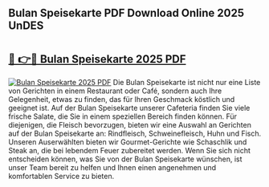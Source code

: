 ## Bulan Speisekarte PDF Download Online 2025 UnDES

# <h2><a href="http://gc8oyu.nevu.top/?p=Bulan+Speisekarte">🔗 👉🔴 Bulan Speisekarte 2025 PDF</a></h2>

[![Bulan Speisekarte 2025 PDF](https://i.imgur.com/dBaPXMq.png)](http://gc8oyu.nevu.top/?p=Bulan+Speisekarte)
Die Bulan Speisekarte ist nicht nur eine Liste von Gerichten in einem Restaurant oder Café, sondern auch Ihre Gelegenheit, etwas zu finden, das für Ihren Geschmack köstlich und geeignet ist. Auf der Bulan Speisekarte unserer Cafeteria finden Sie viele frische Salate, die Sie in einem speziellen Bereich finden können. Für diejenigen, die Fleisch bevorzugen, bieten wir eine Auswahl an Gerichten auf der Bulan Speisekarte an: Rindfleisch, Schweinefleisch, Huhn und Fisch. Unseren Auserwählten bieten wir Gourmet-Gerichte wie Schaschlik und Steak an, die bei lebendem Feuer zubereitet werden. Wenn Sie sich nicht entscheiden können, was Sie von der Bulan Speisekarte wünschen, ist unser Team bereit zu helfen und Ihnen einen angenehmen und komfortablen Service zu bieten.
